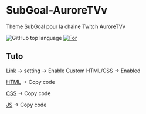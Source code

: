 # SubGoal-AuroreTVv
Theme SubGoal pour la chaine Twitch AuroreTVv 

![GitHub top language](https://img.shields.io/github/languages/top/TheMaxium69/SubGoal-AuroreTVv)
[![For](https://img.shields.io/badge/For-AuroreTVv-red)](https://twitch.tv/Auroretvv)

## Tuto
 
[Link](https://streamlabs.com/dashboard#/subgoal) -> setting -> Enable Custom HTML/CSS -> Enabled

[HTML](https://raw.githubusercontent.com/TheMaxium69/SubGoal-AuroreTVv/main/import/index.html) -> Copy code

[CSS](https://raw.githubusercontent.com/TheMaxium69/SubGoal-AuroreTVv/main/import/style.css) -> Copy code

[JS](https://raw.githubusercontent.com/TheMaxium69/SubGoal-AuroreTVv/main/import/script.js) -> Copy code
